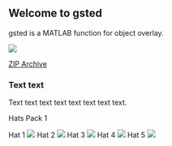 ## Welcome to gsted

gsted is a MATLAB function for object overlay.

![](https://github.com/gsted/gsted/blob/master/gsted.png)

[ZIP Archive](gsted.zip)

### Text text

Text text text text text text text text.

Hats Pack 1

Hat 1 ![](https://github.com/gsted/gsted/blob/master/Hats/onepiece.png)
Hat 2 ![](https://github.com/gsted/gsted/blob/master/Hats/cowboy.png)
Hat 3 ![](https://github.com/gsted/gsted/blob/master/Hats/naruto.png)
Hat 4 ![](https://github.com/gsted/gsted/blob/master/Hats/beanie.png)
Hat 5 ![](https://github.com/gsted/gsted/blob/master/Hats/steve.png)



